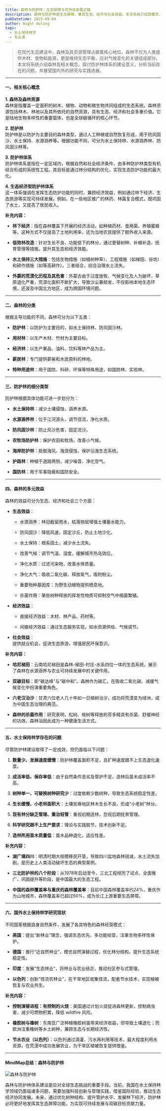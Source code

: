 ```yaml
---
title: 森林与防护林：生态屏障与可持续发展之路
description: 森林与防护林是生态屏障，兼具生态、经济与社会效益。本文系统介绍其概念、分类、效益及国内外发展现状，探讨问题与对策。
pubDatetime: 2025-09-04
author: Night Owlong
tags:
  - 水土保持林学
  - 专业课
---
```

> 在现代生态建设中，森林及其资源管理占据着核心地位。森林不仅为人类提供木材、食物和能源，更是维持生态平衡、应对气候变化的关键组成部分。本文将系统介绍森林及相关概念，探讨防护林体系的建设意义，分析当前存在的问题，并展望国内外的研究与实践进展。

---
#### 一、相关核心概念

**1. 森林及森林资源**  
森林是指覆盖一定面积的树木、植物、动物和微生物共同组成的生态系统。森林资源包括林木、林地以及其所依托的自然资源，具有生态、经济和社会多重价值。它是陆地生物多样性的重要载体，也是全球碳循环的核心环节。

**2. 防护林**  
防护林是以防护为主要目的森林类型，通过人工种植或自然恢复形成，用于防风固沙、水土保持、水源涵养等。根据功能不同，可分为水土保持林、水源涵养林、防风固沙林等。

**3. 防护林体系**  
防护林体系是指在一定区域内，根据自然和社会经济条件，由多种防护林类型有机结合形成的系统性工程。其目标是通过林分结构的优化，实现生态防护功能的最大化。

**4. 生态经济型防护林体系**  
这一体系强调在发挥生态防护功能的同时，兼顾经济效益，例如通过林下经济、生态旅游等实现可持续发展。例如，在一些地区推广的林药、林菌复合模式，既巩固了水土，又提高了居民收入。

**补充内容：**

- **林下经济**：指在森林覆盖下开展的经济活动，如种植药材、食用菌、养殖蜜蜂等。这种方式不仅提高了土地利用率，还为当地农民提供了额外收入来源。
    
- **低效林改造**：针对生长不良、功能低下的林分，通过更替树种、补植补造、抚育管理等措施，提升其生态和经济效能。
    
- **水土保持三大措施**：包括生物措施（如植树种草）、工程措施（如梯田、谷坊）和耕作措施（如等高耕作）。三者结合，综合治理水土流失。
    
- **外蒙的荒漠化历程及其危害**：外蒙古由于过度放牧、气候变化及人为破坏，草原退化严重，荒漠化面积不断扩大，导致沙尘暴频发，不仅影响本地生态环境，还波及中国北方地区，成为跨国环境问题。
    

---

#### 二、森林的分类

根据主导功能的不同，森林可分为以下五类：

- **防护林**：以防护为主要目的，如水土保持林、防风固沙林。
    
- **用材林**：以生产木材、竹材为主要目标。
    
- **经济林**：以生产果品、油料、饮料等林产品为主。
    
- **薪炭林**：专门提供薪柴和木炭原料的林地。
    
- **特种用途林**：用于国防、科研、环保等特殊用途，如国防林、实验林。
    

---

#### 三、防护林的细分类型

防护林根据具体功能可进一步划分为：

- **水土保持林**：减少土壤侵蚀，涵养水源。
    
- **水源涵养林**：位于江河源头，调节径流，净化水质。
    
- **防风固沙林**：防止风沙危害，固定流沙。
    
- **农牧场防护林**：保护农田和牧场，改善小气候。
    
- **海岸防护林**：抵御海风、海浪侵蚀，保护沿海生态系统。
    
- **护路林**：种植于道路两侧，减少噪音、净化空气。
    
- **国防林**：用于军事隐蔽和国防安全。
    

---

#### 四、森林的多元效益

森林的效益可分为生态、经济和社会三个方面：

- **生态效益**：
    
    - 水源涵养：林冠截留雨水，枯落物层增强土壤蓄水能力。
        
    - 防风固沙：降低风速，固定沙丘，防止土地沙化。
        
    - 水土保持：根系固土，减少水土流失。
        
    - 改善气候：调节气温、湿度，缓解城市热岛效应。
        
    - 净化水质：过滤污染物，改善水体质量。
        
    - 净化大气：吸收二氧化碳、释放氧气，吸附粉尘。
        
    - 重要物种基因库：为野生动植物提供栖息地。
        
    - 杀菌作用：某些树种释放的挥发性物质可抑制空气中细菌繁殖。
        
- **经济效益**：
    
    - 直接经济效益：木材、林产品、药材等。
        
    - 间接经济效益：通过生态服务实现，如水资源供给、气候调节。
        
- **社会效益**：  
    提供就业机会，促进生态旅游，增强居民环保意识。
    

**补充内容：**

- **哈尼梯田**：云南哈尼梯田是森林-梯田-村庄-水系四位一体的生态系统，展示了森林在水源涵养与农业可持续发展中的关键作用。
    
- **双碳目标**：即“碳达峰”与“碳中和”。森林作为碳汇，在吸收二氧化碳、减缓气候变化中扮演重要角色。
    
- **六老汉治沙**：甘肃六位老人几十年如一日植树治沙，成功将荒漠变为绿洲，成为中国生态治理的典范。
    
- **森林的杀菌作用**：研究表明，松树、桉树等释放的芬多精具有杀菌、舒缓神经的功效，森林浴因此成为一种健康生活方式。

---

#### 五、水土保持林学存在的问题

尽管防护林建设取得了一定成效，但仍面临以下问题：

1. **数量少、发展速度缓慢**：防护林覆盖面积不足，且扩种速度跟不上生态退化速度。
    
2. **成活率低、保存率低**：由于自然条件恶劣及管护不足，造林后苗木成活率不高。
    
3. **树种单一、可替换树种研究少**：过度依赖少数树种，导致生态系统稳定性差。
    
4. **生长缓慢、小老林面积大**：土壤贫瘠地区林木生长不良，形成“小老树”林分。
    
5. **现有林分缺乏管理、重治轻管**：重视初期造林，忽视后期抚育管理。
    
6. **科学研究跟不上生产要求**：理论与实践脱节，技术创新不足。
    
7. **造林所用苗木质量低**：苗木品种退化，适应性差。
    

**补充内容：**

- **湖广填四川**：明清时期大规模移民开垦，导致四川盆地森林锐减，水土流失加剧，是历史上人类活动破坏生态的典型案例。
    
- **三北防护林的八个阶段**：从1978年启动至今，三北工程经历了试点、全面推广、巩固提升等阶段，是中国最大的生态工程。
    
- **中国的森林覆盖率与重庆的森林覆盖率**：目前中国森林覆盖率约24%，重庆作为山地城市，森林覆盖率已超过50%，成为长江上游重要生态屏障。
    

---

#### 六、国外水土保持林学研究现状

不同国家根据自身自然条件，发展了各具特色的森林经营模式：

- **美国**：提出“新林业”理念，强调生态优先、多功能经营，注重生物多样性保护。
    
- **德国**：推行“近自然林业”，模仿自然演替过程，优化林分结构，提升生态系统稳定性。
    
- **印度**：发展“生态林业”，将林业与农业结合，推动社区参与式管理。
    
- **以色列**：创新“径流农林业”，在干旱地区收集径流，配套节水技术，实现植被恢复与农业共生。
    

**补充内容：**

- **控制演替进程：有控制的火烧**：美国通过计划火烧促进森林更新，控制病虫害，减少可燃物积累，降低 wildfire 风险。
    
- **橡胶树与橡树**：东南亚广泛种植橡胶树虽带来经济收益，但导致土壤退化；而欧洲注重橡树等乡土树种，兼顾生态与长期经济性。
    
- **节水农业（以色列）**：以色列通过滴灌、污水再利用等技术，最大程度利用水资源，在荒漠中成功发展农业，为干旱区植被恢复提供借鉴。
    

---
#### MindMap总结：森林与防护林

![森林与防护林](../../assets/images/水土保持林学/第一章/森林与防护林.png)

森林与防护林体系建设是应对全球生态挑战的重要手段。当前，我国在水土保持林学领域仍面临诸多问题，需要加强科技创新与管理实践，借鉴国际经验，推动生态经济协同发展。未来，通过优化树种结构、提升管护水平、发展林下经济，防护林必将更好地发挥其生态屏障功能，为实现可持续发展与双碳目标贡献力量。